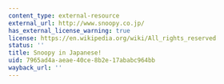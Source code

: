 ```yaml
---
content_type: external-resource
external_url: http://www.snoopy.co.jp/
has_external_license_warning: true
license: https://en.wikipedia.org/wiki/All_rights_reserved
status: ''
title: Snoopy in Japanese!
uid: 7965ad4a-aeae-40ce-8b2e-17ababc964bb
wayback_url: ''
---
```

